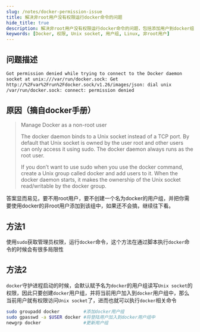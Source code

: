 ```yaml
---
slug: /notes/docker-permission-issue
title: 解决非root用户没有权限运行docker命令的问题
hide_title: true
description: 解决非root用户没有权限运行docker命令的问题，包括添加用户到docker组的方法
keywords: [Docker, 权限, Unix socket, 用户组, Linux, 非root用户]
---
```


## 问题描述

```bash
Got permission denied while trying to connect to the Docker daemon
socket at unix:///var/run/docker.sock: Get
http://%2Fvar%2Frun%2Fdocker.sock/v1.26/images/json: dial unix
/var/run/docker.sock: connect: permission denied
```

## 原因（摘自docker手册）

> Manage Docker as a non-root user
>
> The docker daemon binds to a Unix socket instead of a TCP port. By
default that Unix socket is owned by the user root and other users can
only access it using sudo. The docker daemon always runs as the root
user.
>
> If you don’t want to use sudo when you use the docker command, create
a Unix group called docker and add users to it. When the docker daemon
starts, it makes the ownership of the Unix socket read/writable by the
docker group.

答案显而易见，要不用root用户，要不创建一个名为docker的用户组，并把你需要使用docker的非root用户添加到该组中，如果还不会搞，继续往下看。

## 方法1
使用`sudo`获取管理员权限，运行`docker`命令，这个方法在通过脚本执行`docker`命令的时候会有很多局限性

## 方法2

`docker`守护进程启动的时候，会默认赋予名为`docker`的用户组读写`Unix socket`的权限，因此只要创建`docker`用户组，并将当前用户加入到`docker`用户组中，那么当前用户就有权限访问`Unix socket`了，进而也就可以执行`docker`相关命令

```bash
sudo groupadd docker         #添加docker用户组
sudo gpasswd -a $USER docker #将登陆用户加入到docker用户组中
newgrp docker                #更新用户组
```
